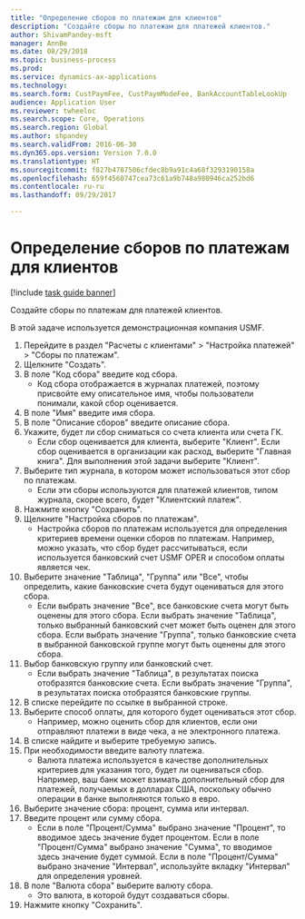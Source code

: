 ```yaml
--- 
title: "Определение сборов по платежам для клиентов"
description: "Создайте сборы по платежам для платежей клиентов."
author: ShivamPandey-msft
manager: AnnBe
ms.date: 08/29/2018
ms.topic: business-process
ms.prod: 
ms.service: dynamics-ax-applications
ms.technology: 
ms.search.form: CustPaymFee, CustPaymModeFee, BankAccountTableLookUp
audience: Application User
ms.reviewer: twheeloc
ms.search.scope: Core, Operations
ms.search.region: Global
ms.author: shpandey
ms.search.validFrom: 2016-06-30
ms.dyn365.ops.version: Version 7.0.0
ms.translationtype: HT
ms.sourcegitcommit: f827b4787506cfdec8b9a91c4a68f3293190158a
ms.openlocfilehash: 659f4560747cea73c61a9b748a980946ca252bd6
ms.contentlocale: ru-ru
ms.lasthandoff: 09/29/2017

---
```

# <a name="establish-customer-payment-fees"></a>Определение сборов по платежам для клиентов

[!include [task guide banner](../../includes/task-guide-banner.md)]

Создайте сборы по платежам для платежей клиентов.

В этой задаче используется демонстрационная компания USMF.

1. Перейдите в раздел "Расчеты с клиентами" > "Настройка платежей" > "Сборы по платежам".
2. Щелкните "Создать".
3. В поле "Код сбора" введите код сбора.
    * Код сбора отображается в журналах платежей, поэтому присвойте ему описательное имя, чтобы пользователи понимали, какой сбор оценивается.  
4. В поле "Имя" введите имя сбора.
5. В поле "Описание сборов" введите описание сбора.
6. Укажите, будет ли сбор сниматься со счета клиента или счета ГК.
    * Если сбор оценивается для клиента, выберите "Клиент". Если сбор оценивается в организации как расход, выберите "Главная книга". Для выполнения этой задачи выберите "Клиент".  
7. Выберите тип журнала, в котором может использоваться этот сбор по платежам.
    * Если эти сборы используются для платежей клиентов, типом журнала, скорее всего, будет "Клиентский платеж".  
8. Нажмите кнопку "Сохранить".
9. Щелкните "Настройка сборов по платежам".
    * Настройка сборов по платежам используется для определения критериев времени оценки сборов по платежам.  Например, можно указать, что сбор будет рассчитываться, если используется банковский счет USMF OPER и способом оплаты является чек.  
10. Выберите значение "Таблица", "Группа" или "Все", чтобы определить, какие банковские счета будут оцениваться для этого сбора.
    * Если выбрать значение "Все", все банковские счета могут быть оценены для этого сбора.  Если выбрать значение "Таблица", только выбранный банковский счет может быть оценен для этого сбора. Если выбрать значение "Группа", только банковские счета в выбранной банковской группе могут быть оценены для этого сбора.  
11. Выбор банковскую группу или банковский счет.
    * Если выбрать значение "Таблица", в результатах поиска отобразятся банковские счета. Если выбрать значение "Группа", в результатах поиска отобразятся банковские группы.  
12. В списке перейдите по ссылке в выбранной строке.
13. Выберите способ оплаты, для которого будет оцениваться этот сбор.
    * Например, можно оценить сбор для клиентов, если они отправляют платежи в виде чека, а не электронного платежа.  
14. В списке найдите и выберите требуемую запись.
15. При необходимости введите валюту платежа.
    * Валюта платежа используется в качестве дополнительных критериев для указания того, будет ли оцениваться сбор.  Например, ваш банк может взимать дополнительный сбор для платежей, получаемых в долларах США, поскольку обычно операции в банке выполняются только в евро.  
16. Выберите значение сбора: процент, сумма или интервал.
17. Введите процент или сумму сбора.
    * Если в поле "Процент/Сумма" выбрано значение "Процент", то вводимое здесь значение будет процентом. Если в поле "Процент/Сумма" выбрано значение "Сумма", то вводимое здесь значение будет суммой. Если в поле "Процент/Сумма" выбрано значение "Интервал", используйте вкладку "Интервал" для определения уровней.  
18. В поле "Валюта сбора" выберите валюту сбора.
    * Это валюта, в которой будут создаваться сборы.  
19. Нажмите кнопку "Сохранить".


